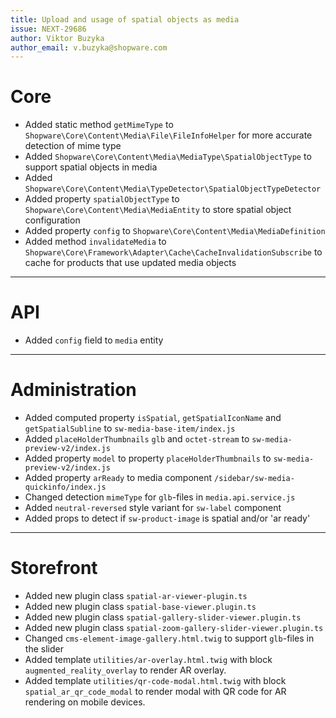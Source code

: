 ```yaml
---
title: Upload and usage of spatial objects as media
issue: NEXT-29686
author: Viktor Buzyka
author_email: v.buzyka@shopware.com
---
```

# Core
* Added static method `getMimeType` to `Shopware\Core\Content\Media\File\FileInfoHelper` for more accurate detection of mime type
* Added `Shopware\Core\Content\Media\MediaType\SpatialObjectType` to support spatial objects in media
* Added `Shopware\Core\Content\Media\TypeDetector\SpatialObjectTypeDetector`
* Added property `spatialObjectType` to `Shopware\Core\Content\Media\MediaEntity` to store spatial object configuration  
* Added property `config` to `Shopware\Core\Content\Media\MediaDefinition` 
* Added method `invalidateMedia` to `Shopware\Core\Framework\Adapter\Cache\CacheInvalidationSubscribe` to cache for products that use updated media objects
___
# API
* Added `config` field to `media` entity
___
# Administration
* Added computed property `isSpatial`, `getSpatialIconName` and `getSpatialSubline` to `sw-media-base-item/index.js`
* Added `placeHolderThumbnails` `glb` and `octet-stream` to `sw-media-preview-v2/index.js`
* Added property `model` to property `placeHolderThumbnails` to `sw-media-preview-v2/index.js`
* Added property `arReady` to media component `/sidebar/sw-media-quickinfo/index.js`
* Changed detection `mimeType` for `glb`-files in `media.api.service.js`
* Added `neutral-reversed` style variant for `sw-label` component
* Added props to detect if `sw-product-image` is spatial and/or 'ar ready'
___
# Storefront
* Added new plugin class `spatial-ar-viewer-plugin.ts`
* Added new plugin class `spatial-base-viewer.plugin.ts`
* Added new plugin class `spatial-gallery-slider-viewer.plugin.ts`
* Added new plugin class `spatial-zoom-gallery-slider-viewer.plugin.ts`
* Changed `cms-element-image-gallery.html.twig` to support `glb`-files in the slider
* Added template `utilities/ar-overlay.html.twig` with block `augmented_reality_overlay` to render AR overlay.
* Added template `utilities/qr-code-modal.html.twig` with block `spatial_ar_qr_code_modal` to render modal with QR code for AR rendering on mobile devices.
